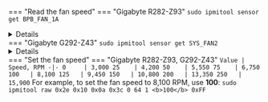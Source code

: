 
=== "Read the fan speed"
    === "Gigabyte R282-Z93"
        ```
        sudo ipmitool sensor get BPB_FAN_1A
        ```
        <details><pre>
        Locating sensor record...
        Sensor ID              : BPB_FAN_1A (0xa0)
         Entity ID             : 29.1
         Sensor Type (Threshold)  : Fan
        <b> Sensor Reading        : 8100 (+/- 0) RPM</b>
         Status                : ok
         Lower Non-Recoverable : na
         Lower Critical        : 1200.000
         Lower Non-Critical    : 1500.000
         Upper Non-Critical    : na
         Upper Critical        : na
         Upper Non-Recoverable : na
         Positive Hysteresis   : Unspecified
         Negative Hysteresis   : 150.000
         Assertion Events      :
         Assertions Enabled    : lnc- lcr-
         Deassertions Enabled  : lnc- lcr-
        </pre></details>
    === "Gigabyte G292-Z43"
        ```
        sudo ipmitool sensor get SYS_FAN2
        ```
        <details><pre>
        Locating sensor record...
        Sensor ID              : SYS_FAN2 (0xa3)
         Entity ID             : 29.4
         Sensor Type (Threshold)  : Fan
         <b>Sensor Reading        : 10800 (+/- 0) RPM</b>
         Status                : ok
         Lower Non-Recoverable : 0.000
         Lower Critical        : 1200.000
         Lower Non-Critical    : 1500.000
         Upper Non-Critical    : 38250.000
         Upper Critical        : 38250.000
         Upper Non-Recoverable : 38250.000
         Positive Hysteresis   : Unspecified
         Negative Hysteresis   : 150.000
         Assertion Events      :
         Assertions Enabled    : lnc- lnc+ lcr- lcr+ lnr- lnr+ unc- unc+ ucr- ucr+ unr- unr+
         Deassertions Enabled  : lnc- lnc+ lcr- lcr+ lnr- lnr+ unc- unc+ ucr- ucr+ unr- unr+
        </pre></details>
=== "Set the fan speed"
    === "Gigabyte R282-Z93, G292-Z43"
        ```
        Value | Speed, RPM
        -|-
        0     | 3,000
        25    | 4,200
        50    | 5,550
        75    | 6,750
        100   | 8,100
        125   | 9,450
        150   | 10,800
        200   | 13,350
        250   | 15,900
        ```
        For example, to set the fan speed to 8,100 RPM, use <b>100</b>:
        ```
        sudo ipmitool raw 0x2e 0x10 0x0a 0x3c 0 64 1 <b>100</b> 0xFF
        ```